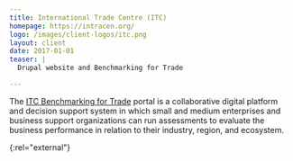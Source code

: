 ```yaml
---
title: International Trade Centre (ITC)
homepage: https://intracen.org/
logo: /images/client-logos/itc.png
layout: client
date: 2017-01-01
teaser: |
  Drupal website and Benchmarking for Trade

---
```


The [ITC Benchmarking for Trade][itc] portal is a collaborative digital platform and decision support system in which small and medium enterprises and business support organizations can run assessments to evaluate the business performance in relation to their industry, region, and ecosystem.

[itc]: https://www.itcbenchmarking.org/
{:rel="external"}
